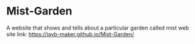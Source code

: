 # Mist-Garden
A  website that shows  and tells about a particular garden called mist
 web site link: https://jayb-maker.github.io/Mist-Garden/
